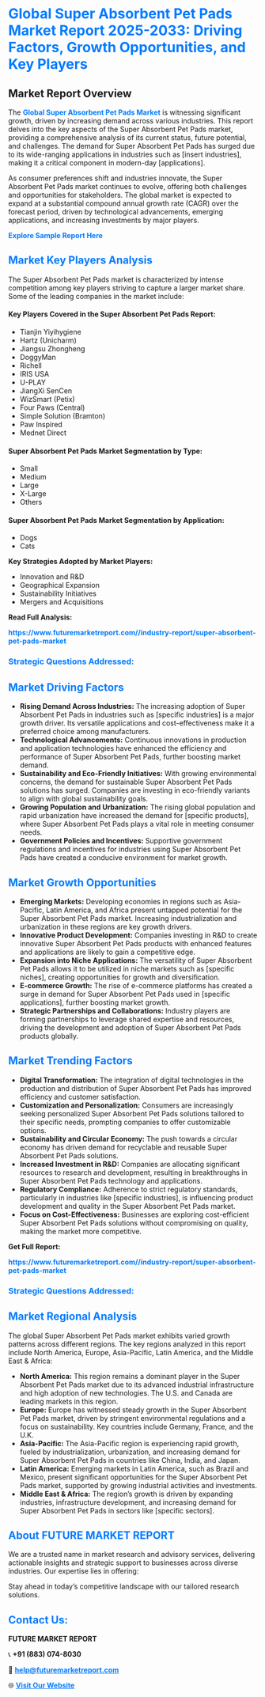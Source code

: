 <h1 style="color: #007BFF;">Global Super Absorbent Pet Pads Market Report 2025-2033: Driving Factors, Growth Opportunities, and Key Players</h1>

<section id="overview">
<h2>Market Report Overview</h2>
<p>The <a href="https://www.futuremarketreport.com//industry-report/super-absorbent-pet-pads-market" style="color: #007BFF; text-decoration: none;"><strong>Global Super Absorbent Pet Pads Market</strong></a> is witnessing significant growth, driven by increasing demand across various industries. This report delves into the key aspects of the Super Absorbent Pet Pads market, providing a comprehensive analysis of its current status, future potential, and challenges. The demand for Super Absorbent Pet Pads has surged due to its wide-ranging applications in industries such as [insert industries], making it a critical component in modern-day [applications].</p>
<p>As consumer preferences shift and industries innovate, the Super Absorbent Pet Pads market continues to evolve, offering both challenges and opportunities for stakeholders. The global market is expected to expand at a substantial compound annual growth rate (CAGR) over the forecast period, driven by technological advancements, emerging applications, and increasing investments by major players.</p>
</section>

<section id="overview">
<p><a href="https://www.futuremarketreport.com//request-sample/reportId=59920" style="color: #007BFF; text-decoration: none;"><strong>Explore Sample Report Here</strong></a></p>
</section>

<section id="key-players">
<h2 style="color: #007BFF;">Market Key Players Analysis</h2>
<p>The Super Absorbent Pet Pads market is characterized by intense competition among key players striving to capture a larger market share. Some of the leading companies in the market include:</p>
<h4>Key Players Covered in the Super Absorbent Pet Pads Report:</h4>
<ul><li>Tianjin Yiyihygiene</li><li>Hartz (Unicharm)</li><li>Jiangsu Zhongheng</li><li>DoggyMan</li><li>Richell</li><li>IRIS USA</li><li>U-PLAY</li><li>JiangXi SenCen</li><li>WizSmart (Petix)</li><li>Four Paws (Central)</li><li>Simple Solution (Bramton)</li><li>Paw Inspired</li><li>Mednet Direct</li></ul>
<h4>Super Absorbent Pet Pads Market Segmentation by Type:</h4>
<ul><li>Small</li><li>Medium</li><li>Large</li><li>X-Large</li><li>Others</li></ul>

<h4>Super Absorbent Pet Pads Market Segmentation by Application:</h4>
<ul><li>Dogs</li><li>Cats</li></ul>
<p><strong>Key Strategies Adopted by Market Players:</strong></p>
<ul>
<li>Innovation and R&D</li>
<li>Geographical Expansion</li>
<li>Sustainability Initiatives</li>
<li>Mergers and Acquisitions</li>
</ul>
</section>

<section>
<p><strong>Read Full Analysis: </strong></p><a href="https://www.futuremarketreport.com//industry-report/super-absorbent-pet-pads-market" style="color: #007BFF; text-decoration: none;"><strong>https://www.futuremarketreport.com//industry-report/super-absorbent-pet-pads-market</strong></a>
<h3 style="color: #007BFF;">Strategic Questions Addressed:</h3>
</section>

<section id="driving-factors">
<h2 style="color: #007BFF;">Market Driving Factors</h2>
<ul>
<li><strong>Rising Demand Across Industries:</strong> The increasing adoption of Super Absorbent Pet Pads in industries such as [specific industries] is a major growth driver. Its versatile applications and cost-effectiveness make it a preferred choice among manufacturers.</li>
<li><strong>Technological Advancements:</strong> Continuous innovations in production and application technologies have enhanced the efficiency and performance of Super Absorbent Pet Pads, further boosting market demand.</li>
<li><strong>Sustainability and Eco-Friendly Initiatives:</strong> With growing environmental concerns, the demand for sustainable Super Absorbent Pet Pads solutions has surged. Companies are investing in eco-friendly variants to align with global sustainability goals.</li>
<li><strong>Growing Population and Urbanization:</strong> The rising global population and rapid urbanization have increased the demand for [specific products], where Super Absorbent Pet Pads plays a vital role in meeting consumer needs.</li>
<li><strong>Government Policies and Incentives:</strong> Supportive government regulations and incentives for industries using Super Absorbent Pet Pads have created a conducive environment for market growth.</li>
</ul>
</section>

<section id="growth-opportunities">
<h2 style="color: #007BFF;">Market Growth Opportunities</h2>
<ul>
<li><strong>Emerging Markets:</strong> Developing economies in regions such as Asia-Pacific, Latin America, and Africa present untapped potential for the Super Absorbent Pet Pads market. Increasing industrialization and urbanization in these regions are key growth drivers.</li>
<li><strong>Innovative Product Development:</strong> Companies investing in R&D to create innovative Super Absorbent Pet Pads products with enhanced features and applications are likely to gain a competitive edge.</li>
<li><strong>Expansion into Niche Applications:</strong> The versatility of Super Absorbent Pet Pads allows it to be utilized in niche markets such as [specific niches], creating opportunities for growth and diversification.</li>
<li><strong>E-commerce Growth:</strong> The rise of e-commerce platforms has created a surge in demand for Super Absorbent Pet Pads used in [specific applications], further boosting market growth.</li>
<li><strong>Strategic Partnerships and Collaborations:</strong> Industry players are forming partnerships to leverage shared expertise and resources, driving the development and adoption of Super Absorbent Pet Pads products globally.</li>
</ul>
</section>

<section id="trending-factors">
<h2 style="color: #007BFF;">Market Trending Factors</h2>
<ul>
<li><strong>Digital Transformation:</strong> The integration of digital technologies in the production and distribution of Super Absorbent Pet Pads has improved efficiency and customer satisfaction.</li>
<li><strong>Customization and Personalization:</strong> Consumers are increasingly seeking personalized Super Absorbent Pet Pads solutions tailored to their specific needs, prompting companies to offer customizable options.</li>
<li><strong>Sustainability and Circular Economy:</strong> The push towards a circular economy has driven demand for recyclable and reusable Super Absorbent Pet Pads solutions.</li>
<li><strong>Increased Investment in R&D:</strong> Companies are allocating significant resources to research and development, resulting in breakthroughs in Super Absorbent Pet Pads technology and applications.</li>
<li><strong>Regulatory Compliance:</strong> Adherence to strict regulatory standards, particularly in industries like [specific industries], is influencing product development and quality in the Super Absorbent Pet Pads market.</li>
<li><strong>Focus on Cost-Effectiveness:</strong> Businesses are exploring cost-efficient Super Absorbent Pet Pads solutions without compromising on quality, making the market more competitive.</li>
</ul>
</section>

<section>
<p><strong>Get Full Report: </strong></p><a href="https://www.futuremarketreport.com//industry-report/super-absorbent-pet-pads-market" style="color: #007BFF; text-decoration: none;"><strong>https://www.futuremarketreport.com//industry-report/super-absorbent-pet-pads-market</strong></a>
<h3 style="color: #007BFF;">Strategic Questions Addressed:</h3>
</section>


<section id="regional-analysis">
<h2 style="color: #007BFF;">Market Regional Analysis</h2>
<p>The global Super Absorbent Pet Pads market exhibits varied growth patterns across different regions. The key regions analyzed in this report include North America, Europe, Asia-Pacific, Latin America, and the Middle East & Africa:</p>
<ul>
<li><strong>North America:</strong> This region remains a dominant player in the Super Absorbent Pet Pads market due to its advanced industrial infrastructure and high adoption of new technologies. The U.S. and Canada are leading markets in this region.</li>
<li><strong>Europe:</strong> Europe has witnessed steady growth in the Super Absorbent Pet Pads market, driven by stringent environmental regulations and a focus on sustainability. Key countries include Germany, France, and the U.K.</li>
<li><strong>Asia-Pacific:</strong> The Asia-Pacific region is experiencing rapid growth, fueled by industrialization, urbanization, and increasing demand for Super Absorbent Pet Pads in countries like China, India, and Japan.</li>
<li><strong>Latin America:</strong> Emerging markets in Latin America, such as Brazil and Mexico, present significant opportunities for the Super Absorbent Pet Pads market, supported by growing industrial activities and investments.</li>
<li><strong>Middle East & Africa:</strong> The region’s growth is driven by expanding industries, infrastructure development, and increasing demand for Super Absorbent Pet Pads in sectors like [specific sectors].</li>
</ul>
</section>

<footer>
<h2 style="color: #007BFF;">About FUTURE MARKET REPORT</h2>
<p>We are a trusted name in market research and advisory services, delivering actionable insights and strategic support to businesses across diverse industries. Our expertise lies in offering:</p>

<p>Stay ahead in today’s competitive landscape with our tailored research solutions.</p>

<h2 style="color: #007BFF;">Contact Us:</h2>
<p><strong>FUTURE MARKET REPORT</strong></p>
<p>📞 <strong>+91 (883) 074-8030</strong></p>
<p>📧 <strong><a href="mailto:help@futuremarketreport.com" style="color: #007BFF;">help@futuremarketreport.com</a></strong></p>
<p>🌐 <strong><a href="https://www.futuremarketreport.com/" style="color: #007BFF;">Visit Our Website</a></strong></p>
</footer>